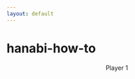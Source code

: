 ```yaml
---
layout: default
---
```


# hanabi-how-to

<section class="hand">
  <header>Player 1</header>
  <section class="tiles">
    <tile color="yellow" rank="1" tapped></div>
    <tile color="yellow" rank="2"></div>
    <tile color="yellow" rank="3"></div>
    <tile color="yellow" rank="4"></div>
    <tile color="yellow" rank="5"></div>
  </section>
</section>